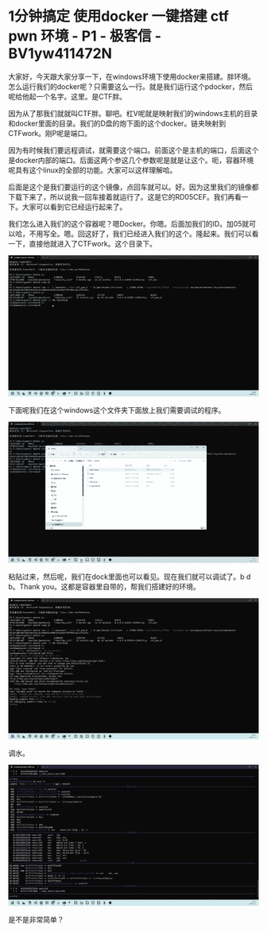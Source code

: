 # 1分钟搞定 使用docker 一键搭建 ctf pwn 环境 - P1 - 极客信 - BV1yw411472N

大家好，今天跟大家分享一下，在windows环境下使用docker来搭建。胖环境。怎么运行我们的docker呢？只需要这么一行。就是我们运行这个pdocker，然后呢给他起一个名字。这里。是CTF胖。

因为从了那我们就就叫CTF胖。聊吧。杠V呢就是映射我们的windows主机的目录和docker里面的目录。我们的D盘的炮下面的这个docker。链夹映射到CTFwork。刚P呢是端口。

因为有时候我们要远程调试，就需要这个端口。前面这个是主机的端口，后面这个是docker内部的端口。后面这两个参这几个参数呢是就是让这个。呃，容器环境呢具有这个linux的全部的功能。大家可以这样理解哈。

后面是这个是我们要运行的这个镜像，点回车就可以。好。因为这里我们的镜像都下载下来了，所以说我一回车接着就运行了。这是它的RD05CEF。我们再看一下。大家可以看到它已经运行起来了。

我们怎么进入我们的这个容器呢？嗯Docker。你嗯。后面加我们的ID。加05就可以哈，不用写全。嗯。回这好了，我们已经进入我们的这个。隆起来。我们可以看一下，直接他就进入了CTFwork。这个目录下。



![](img/728fe8a6ee8cfc8217363606cca71e6c_1.png)

下面呢我们在这个windows这个文件夹下面放上我们需要调试的程序。

![](img/728fe8a6ee8cfc8217363606cca71e6c_3.png)

粘贴过来，然后呢，我们在dock里面也可以看见。现在我们就可以调试了。b d b。Thank you。这都是容器里自带的，帮我们搭建好的环境。



![](img/728fe8a6ee8cfc8217363606cca71e6c_5.png)

调水。

![](img/728fe8a6ee8cfc8217363606cca71e6c_7.png)

是不是非常简单？